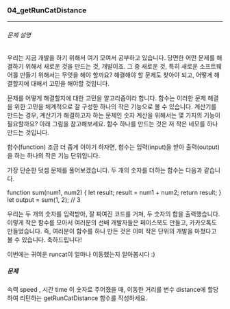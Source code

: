 ### 04_getRunCatDistance

***

###### 문제 설명

우리는 지금 개발을 하기 위해서 여기 모여서 공부하고 있습니다. 당면한 어떤 문제를 해결하기 위해서 새로운 것을 만드는 것, 개발이죠. 그 중 새로운 것, 특히 새로운 소프트웨어를 만들기 위해서는 무엇을 해야 할까요? 해결해야 할 문제도 찾아야 되고, 어떻게 해결할지에 대해서 고민을 해야할 것입니다.

문제를 어떻게 해결할지에 대한 고민을 알고리즘이라 합니다. 함수는 이러한 문제 해결을 위한 고민을 체계적으로 잘 구성한 하나의 작은 기능으로 볼 수 있습니다. 계산기를 만드는 경우, 계산기가 해결하고자 하는 문제인 숫자 계산을 위해서는 몇 가지의 기능이 필요할까요? 아래 그림을 참고해보세요. 함수 하나를 만드는 것은 저 작은 네모를 하나 만드는 것입니다.

함수(function)
조금 더 좁게 이야기 하자면, 함수는 입력(input)을 받아 출력(output)을 하는 하나의 작은 기능 단위입니다.

가장 단순한 덧셈 문제를 풀어보겠습니다. 두 개의 숫자를 더하는 함수는 다음과 같습니다.

function sum(num1, num2) {
  let result;
  result = num1 + num2;
  return result;
}
let output = sum(1, 2); // 3

우리는 두 개의 숫자를 입력받아, 잘 짜여진 코드를 거쳐, 두 숫자의 합을 출력했습니다. 이렇게 작은 함수를 모아서 여러분의 선배 개발자들은 페이스북도 만들고, 카카오톡도 만들었습니다. 즉, 여러분이 함수를 하나 만든 것은 이미 작은 단위의 개발을 마쳤다고 볼 수 있습니다. 축하드립니다!

이번에는 귀여운 runcat이 얼마나 이동했는지 알아봅시다 :)

##### 문제

속력 speed , 시간 time 이 숫자로 주어졌을 때, 이동한 거리를 변수 distance에 할당하여 리턴하는 getRunCatDistance 함수를 작성하세요.